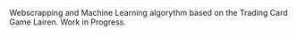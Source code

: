 Webscrapping and Machine Learning algorythm based on the Trading Card Game Lairen. 
Work in Progress.

